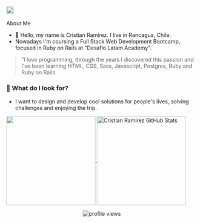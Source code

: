 ### <img src='https://github.com/TheDudeThatCode/TheDudeThatCode/blob/master/Assets/Developer.gif' width='20px'> 

About Me 
- 👋 Hello, my name is Cristian Ramírez. I live in Rancagua, Chile.
- Nowadays I'm coursing a Full Stack Web Development Bootcamp, focused in Ruby on Rails at "Desafío Latam Academy".
> "I love programming, through the years I discovered this passion and I've been learning HTML, CSS, Sass, Javascript, Postgres, Ruby and Ruby on Rails.

### 👀 What do I look for? 
- I want to design and develop cool solutions for people's lives, solving challenges and enjoying the trip.
<a href="https://github.com/CrissRayes/CrissRayes">
  <img height="235px" align="center" src="https://github-readme-stats.vercel.app/api/top-langs/?username=crissrayes&hide=java&title_color=ffffff&text_color=c9cacc&icon_color=2bbc8a&bg_color=1d1f21" />
</a>
<a href="https://github.com/CrissRayes/CrissRayes">
  <img height="235px" align="center" src="https://github-readme-stats.vercel.app/api?username=crissrayes&show_icons=true&line_height=27&count_private=true&title_color=ffffff&text_color=c9cacc&icon_color=2bbc8a&bg_color=1d1f21" alt="Cristian Ramírez GitHub Stats" />
</a>  
  
<p></p>
<p align="center">
  <img src="https://gpvc.arturio.dev/crissrayes" alt="profile views">
</p>
